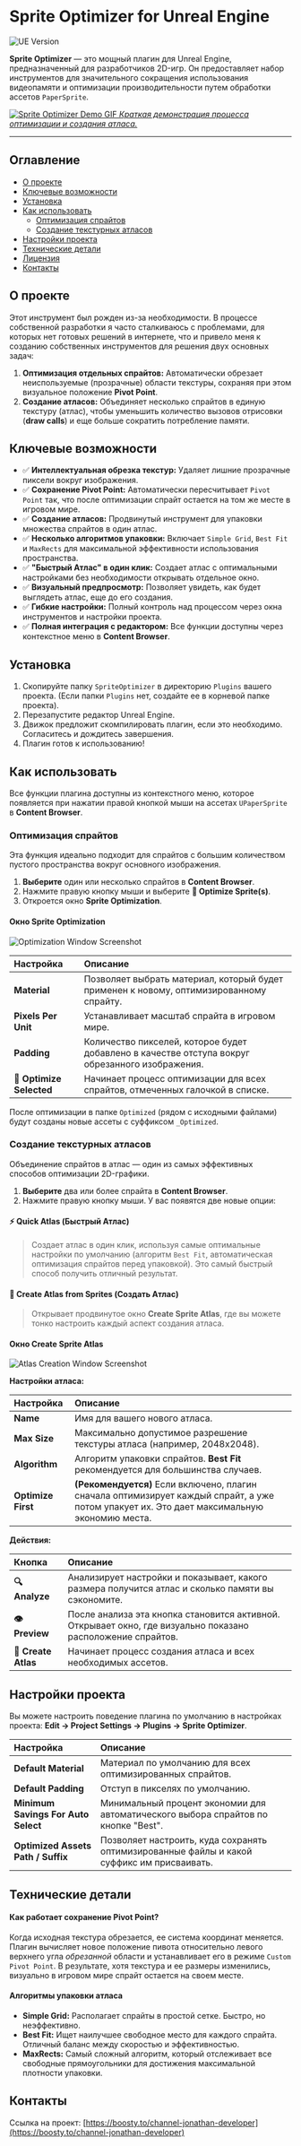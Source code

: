 # Sprite Optimizer for Unreal Engine

<!-- Добавьте сюда бейджи, если хотите, например, версию UE или лицензию -->
![UE Version](https://img.shields.io/badge/Unreal%20Engine-5.0+-blue.svg)

**Sprite Optimizer** — это мощный плагин для Unreal Engine, предназначенный для разработчиков 2D-игр. Он предоставляет набор инструментов для значительного сокращения использования видеопамяти и оптимизации производительности путем обработки ассетов `PaperSprite`.

[<!-- ЗАМЕНИТЕ ЭТО НА КАЧЕСТВЕННУЮ GIF-АНИМАЦИЮ, ДЕМОНСТРИРУЮЩУЮ ВАШ ПЛАГИН В ДЕЙСТВИИ -->
![Sprite Optimizer Demo GIF]([Images/Screen_01](https://www.youtube.com/watch?v=39CtrqnF72Q))
*Краткая демонстрация процесса оптимизации и создания атласа.*](https://www.youtube.com/watch?v=39CtrqnF72Q)

---

## Оглавление

- [О проекте](#о-проекте)
- [Ключевые возможности](#ключевые-возможности)
- [Установка](#установка)
- [Как использовать](#как-использовать)
  - [Оптимизация спрайтов](#оптимизация-спрайтов)
  - [Создание текстурных атласов](#создание-текстурных-атласов)
- [Настройки проекта](#настройки-проекта)
- [Технические детали](#технические-детали)
- [Лицензия](#лицензия)
- [Контакты](#контакты)

## О проекте

Этот инструмент был рожден из-за необходимости. В процессе собственной разработки я часто сталкиваюсь с проблемами, для которых нет готовых решений в интернете, что и привело меня к созданию собственных инструментов для решения двух основных задач:

1.  **Оптимизация отдельных спрайтов:** Автоматически обрезает неиспользуемые (прозрачные) области текстуры, сохраняя при этом визуальное положение **Pivot Point**.
2.  **Создание атласов:** Объединяет несколько спрайтов в единую текстуру (атлас), чтобы уменьшить количество вызовов отрисовки (**draw calls**) и еще больше сократить потребление памяти.

## Ключевые возможности

-   ✅ **Интеллектуальная обрезка текстур:** Удаляет лишние прозрачные пиксели вокруг изображения.
-   ✅ **Сохранение Pivot Point:** Автоматически пересчитывает `Pivot Point` так, что после оптимизации спрайт остается на том же месте в игровом мире.
-   ✅ **Создание атласов:** Продвинутый инструмент для упаковки множества спрайтов в один атлас.
-   ✅ **Несколько алгоритмов упаковки:** Включает `Simple Grid`, `Best Fit` и `MaxRects` для максимальной эффективности использования пространства.
-   ✅ **"Быстрый Атлас" в один клик:** Создает атлас с оптимальными настройками без необходимости открывать отдельное окно.
-   ✅ **Визуальный предпросмотр:** Позволяет увидеть, как будет выглядеть атлас, еще до его создания.
-   ✅ **Гибкие настройки:** Полный контроль над процессом через окна инструментов и настройки проекта.
-   ✅ **Полная интеграция с редактором:** Все функции доступны через контекстное меню в **Content Browser**.

## Установка

1.  Скопируйте папку `SpriteOptimizer` в директорию `Plugins` вашего проекта. (Если папки `Plugins` нет, создайте ее в корневой папке проекта).
2.  Перезапустите редактор Unreal Engine.
3.  Движок предложит скомпилировать плагин, если это необходимо. Согласитесь и дождитесь завершения.
4.  Плагин готов к использованию!

## Как использовать

Все функции плагина доступны из контекстного меню, которое появляется при нажатии правой кнопкой мыши на ассетах `UPaperSprite` в **Content Browser**.

### Оптимизация спрайтов

Эта функция идеально подходит для спрайтов с большим количеством пустого пространства вокруг основного изображения.

1.  **Выберите** один или несколько спрайтов в **Content Browser**.
2.  Нажмите правую кнопку мыши и выберите **🚀 Optimize Sprite(s)**.
3.  Откроется окно **Sprite Optimization**.

#### Окно Sprite Optimization

<!-- ЗАМЕНИТЕ ЭТО НА СКРИНШОТ ОКНА ОПТИМИЗАЦИИ -->
![Optimization Window Screenshot](Images/Screen_02)

| Настройка           | Описание                                                                                               |
| :------------------ | :----------------------------------------------------------------------------------------------------- |
| **Material**        | Позволяет выбрать материал, который будет применен к новому, оптимизированному спрайту.                 |
| **Pixels Per Unit** | Устанавливает масштаб спрайта в игровом мире.                                                          |
| **Padding**         | Количество пикселей, которое будет добавлено в качестве отступа вокруг обрезанного изображения.         |
| **🚀 Optimize Selected** | Начинает процесс оптимизации для всех спрайтов, отмеченных галочкой в списке. |

После оптимизации в папке `Optimized` (рядом с исходными файлами) будут созданы новые ассеты с суффиксом `_Optimized`.

### Создание текстурных атласов

Объединение спрайтов в атлас — один из самых эффективных способов оптимизации 2D-графики.

1.  **Выберите** два или более спрайта в **Content Browser**.
2.  Нажмите правую кнопку мыши. У вас появятся две новые опции:

#### ⚡ Quick Atlas (Быстрый Атлас)

> Создает атлас в один клик, используя самые оптимальные настройки по умолчанию (алгоритм `Best Fit`, автоматическая оптимизация спрайтов перед упаковкой). Это самый быстрый способ получить отличный результат.

#### 🎨 Create Atlas from Sprites (Создать Атлас)

> Открывает продвинутое окно **Create Sprite Atlas**, где вы можете тонко настроить каждый аспект создания атласа.

#### Окно Create Sprite Atlas

<!-- ЗАМЕНИТЕ ЭТО НА СКРИНШОТ ОКНА СОЗДАНИЯ АТЛАСА -->
![Atlas Creation Window Screenshot](Images/Screen_03)

**Настройки атласа:**

| Настройка        | Описание                                                                                                                                              |
| :--------------- | :---------------------------------------------------------------------------------------------------------------------------------------------------- |
| **Name**         | Имя для вашего нового атласа.                                                                                                                         |
| **Max Size**     | Максимально допустимое разрешение текстуры атласа (например, 2048x2048).                                                                             |
| **Algorithm**    | Алгоритм упаковки спрайтов. **Best Fit** рекомендуется для большинства случаев.                                                                       |
| **Optimize First** | **(Рекомендуется)** Если включено, плагин сначала оптимизирует каждый спрайт, а уже потом упакует их. Это дает максимальную экономию места. |

**Действия:**

| Кнопка             | Описание                                                                                             |
| :----------------- | :--------------------------------------------------------------------------------------------------- |
| **🔍 Analyze**     | Анализирует настройки и показывает, какого размера получится атлас и сколько памяти вы сэкономите.     |
| **👁️ Preview**     | После анализа эта кнопка становится активной. Открывает окно, где визуально показано расположение спрайтов. |
| **🎨 Create Atlas** | Начинает процесс создания атласа и всех необходимых ассетов.                                          |

## Настройки проекта

Вы можете настроить поведение плагина по умолчанию в настройках проекта: **Edit -> Project Settings -> Plugins -> Sprite Optimizer**.

| Настройка                        | Описание                                                                                      |
| :------------------------------- | :-------------------------------------------------------------------------------------------- |
| **Default Material**             | Материал по умолчанию для всех оптимизированных спрайтов.                                     |
| **Default Padding**              | Отступ в пикселях по умолчанию.                                                               |
| **Minimum Savings For Auto Select** | Минимальный процент экономии для автоматического выбора спрайтов по кнопке "Best".           |
| **Optimized Assets Path / Suffix** | Позволяет настроить, куда сохранять оптимизированные файлы и какой суффикс им присваивать. |

## Технические детали

#### Как работает сохранение Pivot Point?

Когда исходная текстура обрезается, ее система координат меняется. Плагин вычисляет новое положение пивота относительно левого верхнего угла *обрезанной* области и устанавливает его в режиме `Custom Pivot Point`. В результате, хотя текстура и ее размеры изменились, визуально в игровом мире спрайт остается на своем месте.

#### Алгоритмы упаковки атласа

*   **Simple Grid:** Располагает спрайты в простой сетке. Быстро, но неэффективно.
*   **Best Fit:** Ищет наилучшее свободное место для каждого спрайта. Отличный баланс между скоростью и эффективностью.
*   **MaxRects:** Самый сложный алгоритм, который отслеживает все свободные прямоугольники для достижения максимальной плотности упаковки.

## Контакты

Ссылка на проект: [https://boosty.to/channel-jonathan-developer](https://boosty.to/channel-jonathan-developer)
